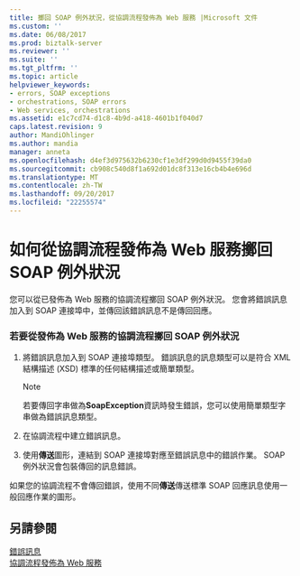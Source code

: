 ```yaml
---
title: 擲回 SOAP 例外狀況，從協調流程發佈為 Web 服務 |Microsoft 文件
ms.custom: ''
ms.date: 06/08/2017
ms.prod: biztalk-server
ms.reviewer: ''
ms.suite: ''
ms.tgt_pltfrm: ''
ms.topic: article
helpviewer_keywords:
- errors, SOAP exceptions
- orchestrations, SOAP errors
- Web services, orchestrations
ms.assetid: e1c7cd74-d1c8-4b9d-a418-4601b1f040d7
caps.latest.revision: 9
author: MandiOhlinger
ms.author: mandia
manager: anneta
ms.openlocfilehash: d4ef3d975632b6230cf1e3df299d0d9455f39da0
ms.sourcegitcommit: cb908c540d8f1a692d01dc8f313e16cb4b4e696d
ms.translationtype: MT
ms.contentlocale: zh-TW
ms.lasthandoff: 09/20/2017
ms.locfileid: "22255574"
---
```

# <a name="how-to-throw-soap-exceptions-from-orchestrations-published-as-a-web-service"></a>如何從協調流程發佈為 Web 服務擲回 SOAP 例外狀況
您可以從已發佈為 Web 服務的協調流程擲回 SOAP 例外狀況。 您會將錯誤訊息加入到 SOAP 連接埠中，並傳回該錯誤訊息不是傳回回應。  
  
### <a name="to-throw-a-soap-exception-from-an-orchestration-published-as-a-web-service"></a>若要從發佈為 Web 服務的協調流程擲回 SOAP 例外狀況  
  
1.  將錯誤訊息加入到 SOAP 連接埠類型。 錯誤訊息的訊息類型可以是符合 XML 結構描述 (XSD) 標準的任何結構描述或簡單類型。  
  
    > [!NOTE]
    >  若要傳回字串做為**SoapException**資訊時發生錯誤，您可以使用簡單類型字串做為錯誤訊息類型。  
  
2.  在協調流程中建立錯誤訊息。  
  
3.  使用**傳送**圖形，連結到 SOAP 連接埠對應至錯誤訊息中的錯誤作業。 SOAP 例外狀況會包裝傳回的訊息錯誤。  
  
 如果您的協調流程不會傳回錯誤，使用不同**傳送**傳送標準 SOAP 回應訊息使用一般回應作業的圖形。  
  
## <a name="see-also"></a>另請參閱  
 [錯誤訊息](../core/fault-messages.md)   
 [協調流程發佈為 Web 服務](../core/publishing-an-orchestration-as-a-web-service.md)